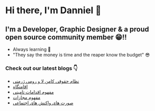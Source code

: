 # Hi there, I'm Danniel 👋 

## I'm a Developer, Graphic Designer & a proud open source community member 😁!!

- Always learning 🧐
- "They say the money is time and the reaper know the budget" 😎

### Check out our latest blogs 👇

<!-- BLOG-POST-LIST:START -->
- [نظام حقوقی کامن لا و رومی ژرمنی](https://hesabraslaw.com/blog/%D9%86%D8%B8%D8%A7%D9%85-%D8%AD%D9%82%D9%88%D9%82%DB%8C-%DA%A9%D8%A7%D9%85%D9%86-%D9%84%D8%A7-%D9%88-%D8%B1%D9%88%D9%85%DB%8C-%DA%98%D8%B1%D9%85%D9%86%DB%8C/)
- [اقامتگاه](https://hesabraslaw.com/blog/%D8%A7%D9%82%D8%A7%D9%85%D8%AA%DA%AF%D8%A7%D9%87/)
- [مفهوم اقدامات تامینی](https://hesabraslaw.com/blog/%D9%85%D9%81%D9%87%D9%88%D9%85-%D8%A7%D9%82%D8%AF%D8%A7%D9%85%D8%A7%D8%AA-%D8%AA%D8%A7%D9%85%DB%8C%D9%86%DB%8C/)
- [مفهوم مجازات](https://hesabraslaw.com/blog/%D9%85%D9%81%D9%87%D9%88%D9%85-%D9%85%D8%AC%D8%A7%D8%B2%D8%A7%D8%AA/)
- [صورت های واکنش های اجتماعی](https://hesabraslaw.com/blog/%D8%B5%D9%88%D8%B1%D8%AA-%D9%88%D8%A7%DA%A9%D9%86%D8%B4-%D9%87%D8%A7%DB%8C-%D8%A7%D8%AC%D8%AA%D9%85%D8%A7%D8%B9%DB%8C/)
<!-- BLOG-POST-LIST:END -->
